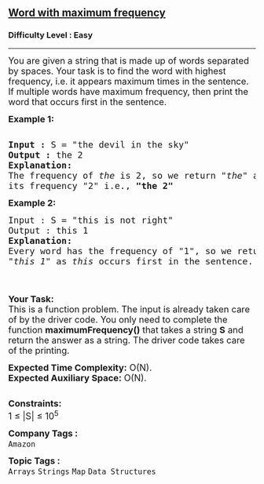 <h2><a href="https://practice.geeksforgeeks.org/problems/word-with-maximum-frequency0120/1?page=1&difficulty[]=0&difficulty[]=1&difficulty[]=2&category[]=Strings&sortBy=difficulty">Word with maximum frequency</a></h2><h3>Difficulty Level : Easy</h3><hr><div class="problems_problem_content__Xm_eO"><p><span style="font-size:18px">You are given a string that is made up of words separated by spaces. Your task is to find the word with highest frequency, i.e. it appears maximum times in the sentence. If multiple words have maximum frequency, then print the word that occurs first in the sentence.</span></p>

<p><span style="font-size:18px"><strong>Example 1:</strong></span><br>
&nbsp;</p>

<pre><span style="font-size:18px"><strong>Input :</strong> S = "the devil in the sky"
<strong>Output :</strong> the 2
<strong>Explanation:
</strong>The frequency of <em>the</em> is 2, so we return "<em>the"</em> and
its frequency "2" i.e., <strong>"the 2" 
</strong></span></pre>

<p><span style="font-size:18px"><strong>Example 2:</strong></span></p>

<pre><span style="font-size:18px">Input : S = "this is not right"
Output : this 1
<strong>Explanation:
</strong>Every word has the frequency of "1", so we return 
"<em>this 1" </em>as <em>this </em>occurs first in the sentence. 


</span></pre>

<p><span style="font-size:18px"><strong>Your Task:</strong><br>
This is a function problem. The input is already taken care of by the driver code. You only need to complete the function <strong>maximumFrequency()</strong> that takes a string <strong>S</strong>&nbsp;and return the answer as a string. The driver code takes care of the printing.</span></p>

<p><span style="font-size:18px"><strong>Expected Time Complexity:</strong>&nbsp;O(N).<br>
<strong>Expected Auxiliary Space:</strong>&nbsp;O(N).</span></p>

<p><br>
<span style="font-size:18px"><strong>Constraints:</strong><br>
1 ≤ |S| ≤ 10<sup>5</sup></span></p>
</div><p><span style=font-size:18px><strong>Company Tags : </strong><br><code>Amazon</code>&nbsp;<br><p><span style=font-size:18px><strong>Topic Tags : </strong><br><code>Arrays</code>&nbsp;<code>Strings</code>&nbsp;<code>Map</code>&nbsp;<code>Data Structures</code>&nbsp;